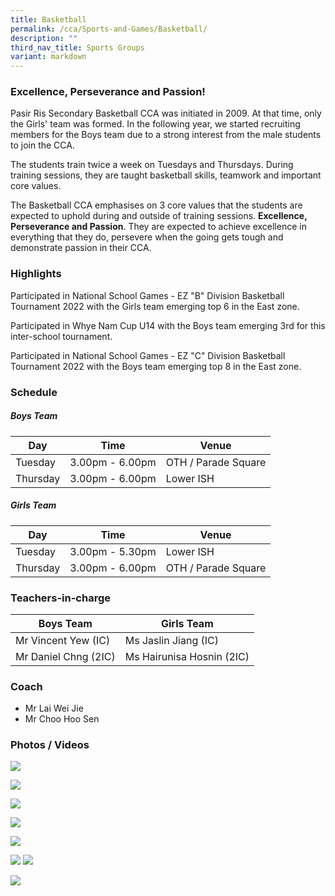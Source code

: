 ```yaml
---
title: Basketball
permalink: /cca/Sports-and-Games/Basketball/
description: ""
third_nav_title: Sports Groups
variant: markdown
---
```

### **Excellence, Perseverance and Passion!**

Pasir Ris Secondary Basketball CCA was initiated in 2009. At that time, only the Girls' team was formed. In the following year, we started recruiting members for the Boys team due to a strong interest from the male students to join the CCA.

The students train twice a week on Tuesdays and Thursdays. During training sessions, they are taught basketball skills, teamwork and important core values.
  
The Basketball CCA emphasises on 3 core values that the students are expected to uphold during and outside of training sessions. **Excellence, Perseverance and Passion**. They are expected to achieve excellence in everything that they do, persevere when the going gets tough and demonstrate passion in their CCA.
 
### **Highlights**
  
Participated in National School Games - EZ "B" Division Basketball Tournament 2022 with the Girls team emerging top 6 in the East zone. 

Participated in Whye Nam Cup U14 with the Boys team emerging 3rd for this inter-school tournament. 

Participated in National School Games - EZ "C" Division Basketball Tournament 2022 with the Boys team emerging top 8 in the East zone. 

### **Schedule**

##### **Boys Team**

| Day | Time | Venue |
| -------- | -------- | -------- |
| Tuesday | 3.00pm - 6.00pm | OTH / Parade Square |
| Thursday | 3.00pm - 6.00pm | Lower ISH  |

##### **Girls Team**

| Day  | Time | Venue |
| -------- | -------- | -------- |
| Tuesday | 3.00pm - 5.30pm  | Lower ISH |
| Thursday | 3.00pm - 6.00pm | OTH / Parade Square |

### **Teachers-in-charge**

| Boys Team | Girls Team |
| -------- | -------- | 
| Mr Vincent Yew (IC)  | Ms Jaslin Jiang (IC) | 
| Mr Daniel Chng (2IC) | Ms Hairunisa Hosnin (2IC) | 


### **Coach**

* Mr Lai Wei Jie
* Mr Choo Hoo Sen

### **Photos / Videos**

![](/images/CCA/Basketball/bball%20team.jpeg)

![](/images/CCA/Basketball/bball%20team%20photo_boys.jpeg)

![](/images/CCA/Basketball/bball%20team%20photo_girls.jpeg)

![](/images/CCA/Basketball/bball_girls%20pre-games1.jpeg)

![](/images/CCA/Basketball/bball_girls%20pre-games2.jpeg)

![](/images/CCA/Basketball/retro1.jpeg)
![](/images/basketball.png)

![](/images/basketball2.png)